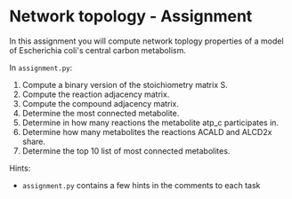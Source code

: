 # Network topology - Assignment

In this assignment you will compute network toplogy properties of
a model of Escherichia coli's central carbon metabolism. 

In `assignment.py`:

1. Compute a binary version of the stoichiometry matrix S.
2. Compute the reaction adjacency matrix.
3. Compute the compound adjacency matrix.
4. Determine the most connected metabolite.
5. Determine in how many reactions the metabolite atp_c participates in.
6. Determine how many metabolites the reactions ACALD and ALCD2x share.
7. Determine the top 10 list of most connected metabolites.

Hints:
* `assignment.py` contains a few hints in the comments to each task
